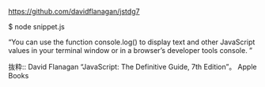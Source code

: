 https://github.com/davidflanagan/jstdg7


$ node snippet.js

“You can use the function console.log() to display text and other JavaScript values in your terminal window or in a browser’s developer tools console. ”

抜粋:: David Flanagan  “JavaScript: The Definitive Guide, 7th Edition”。 Apple Books  
